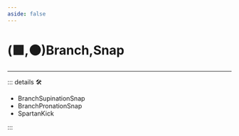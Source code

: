 ```yaml
---
aside: false
---
```

# (🟩,🟠)<ekos>Branch</ekos>,<motor>Snap</motor>

---

<!-- =================================================== -->
<!-- =================================================== -->
<!-- =================================================== -->
<!-- =================================================== -->
<!-- =================================================== -->
::: details 🛠

- BranchSupinationSnap
- BranchPronationSnap
- SpartanKick

:::
